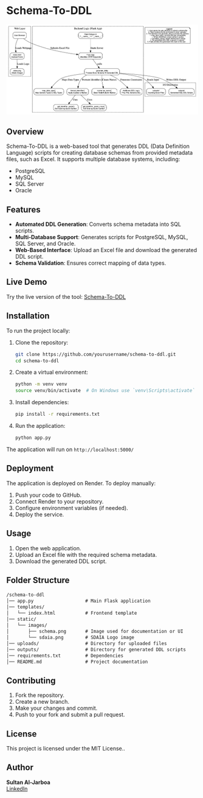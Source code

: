 # Schema-To-DDL
![Schema to DDL Flow](./static/images/schema.png)
## Overview
Schema-To-DDL is a web-based tool that generates DDL (Data Definition Language) scripts for creating database schemas from provided metadata files, such as Excel. It supports multiple database systems, including:

- PostgreSQL
- MySQL
- SQL Server
- Oracle

## Features
- **Automated DDL Generation**: Converts schema metadata into SQL scripts.
- **Multi-Database Support**: Generates scripts for PostgreSQL, MySQL, SQL Server, and Oracle.
- **Web-Based Interface**: Upload an Excel file and download the generated DDL script.
- **Schema Validation**: Ensures correct mapping of data types.

## Live Demo
Try the live version of the tool: [Schema-To-DDL](https://schema-to-ddl.onrender.com/)

## Installation
To run the project locally:

1. Clone the repository:
   ```sh
   git clone https://github.com/yourusername/schema-to-ddl.git
   cd schema-to-ddl
   ```
2. Create a virtual environment:
   ```sh
   python -m venv venv
   source venv/bin/activate  # On Windows use `venv\Scripts\activate`
   ```
3. Install dependencies:
   ```sh
   pip install -r requirements.txt
   ```
4. Run the application:
   ```sh
   python app.py
   ```

The application will run on `http://localhost:5000/`

## Deployment
The application is deployed on Render. To deploy manually:
1. Push your code to GitHub.
2. Connect Render to your repository.
3. Configure environment variables (if needed).
4. Deploy the service.

## Usage
1. Open the web application.
2. Upload an Excel file with the required schema metadata.
3. Download the generated DDL script.

## Folder Structure
```
/schema-to-ddl
│── app.py                   # Main Flask application
│── templates/
│   └── index.html           # Frontend template
│── static/
│   └── images/
│       ├── schema.png       # Image used for documentation or UI
│       └── sdaia.png        # SDAIA Logo image
│── uploads/                 # Directory for uploaded files
│── outputs/                 # Directory for generated DDL scripts
│── requirements.txt         # Dependencies
│── README.md                # Project documentation

```

## Contributing
1. Fork the repository.
2. Create a new branch.
3. Make your changes and commit.
4. Push to your fork and submit a pull request.

## License
This project is licensed under the MIT License..

## Author
**Sultan Al-Jarboa**  
[LinkedIn](https://www.linkedin.com/in/sultanal-jrboa/)

